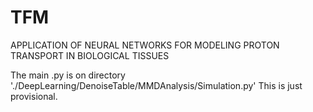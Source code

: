 # TFM
APPLICATION OF NEURAL
NETWORKS FOR MODELING
PROTON TRANSPORT IN
BIOLOGICAL TISSUES

The main .py is on directory './DeepLearning/DenoiseTable/MMDAnalysis/Simulation.py'
This is just provisional.

